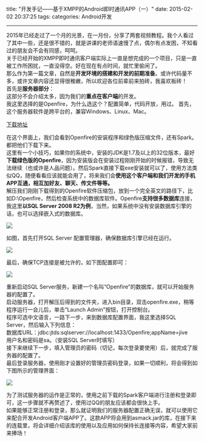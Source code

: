 title: "开发手记——基于XMPP的Android即时通讯APP（一）"
date: 2015-02-02 20:37:25
tags:
categories: Android开发

---

2015年已经走过了一个月的光景，在一月份，分享了两套视频教程。我个人看过了其中一些，还是很不错的，就是讲课的老师语速慢了点，偶尔有点发困，不知看过的朋友会不会有同感，呵呵。  
关于已经开始的XMPP即时通讯客户端实际上一直是想完成的一个项目，只是一直被工作所困扰，一直没得空。好在现在有点时间，就忙里偷闲了。  
那么作为第一篇文章，自然是**开发环境的搭建和开发的前期准备**。或许代码量不多，或许文章内容还显得很稚嫩，所以欢迎各位前辈前来拍砖，我喜欢板砖！  
首先是**服务器部分**：  
这部分不会介绍太多，因为我们的**重点在客户端**的开发。  
我这里选择的是Openfire，为什么选这个？配置简单，代码开放，用过。
首先，这个服务器软件是跨平台的，兼容Windows、Linux、Mac。  

[下载地址](http://www.igniterealtime.org/downloads/index.jsp#openfire)  

在这个界面上，我们会看到Openfire的安装程序和绿色版压缩文件，还有Spark。都把他们下载下来。  
这里有一个小技巧，如果你的系统中，安装的JDK是1.7及以上的32位版本，最好**下载绿色版的Openfire**，因为安装版会在安装过程刚刚开始的时候报错，导致无法继续（也或许是人品问题）。然后Spark直接下载exe安装就可以了，使用方法类似QQ，随便看看应该就能会用了，将来我们会**使用这个客户端和我们开发的手机APP互通，相互加好友、聊天、传文件等等。**  
解压我们刚刚下载得到的Openfire软件压缩包，放到一个完全英文的路径下，比如D:\Openfire，然后检查系统中的数据库软件。Openfire**支持很多数据库**连接，我这里**以SQL Server 2008 R2为例**，当然，如果系统中没有安装数据库引擎的话，也可以选择嵌入式的数据库。  

![](http://i.imgur.com/HYILBW0.png)

如图，首先打开SQL Server 配置管理器，确保数据库引擎已经在运行。  

![](http://i.imgur.com/caKT9Mj.png)

最后，确保TCP连接是被允许的，如下图配置即可：  

![](http://i.imgur.com/ZViajKm.png)

重新启动SQL Server服务，新建一个名叫“Openfire”的数据库，就可以开始服务器的配置了。  
启动服务器，打开解压后得到的文件夹，进入bin目录，双击openfire.exe，稍等程序运行一会儿后，单击“Launch Admin”按钮，打开控制台。  
程序可选中文语言，一路下一步，来到数据库配置界面，我这里选择SQL Server，然后输入下列信息：  
数据库URL：jdbc:jtds:sqlserver://localhost:1433/Openfire;appName=jive  
用户名和密码是sa。（安装SQL Server时填写）  
接下来继续下一步，填入管理员的密码（切记，每次登录要使用）后，就完成了服务器的配置了。   
最后登录服务器，使用刚才设置好的管理员密码登录，如果一切顺利，将会得到如下图所示的管理界面：  

![](http://i.imgur.com/g8gTf1w.png)

为了测试服务器的运作是正常的，使用之前下载的Spark客户端进行注册和登录即可，这一步骤就不再赘述了，使用过QQ的朋友应该都会很快上手。  
如果能够正常注册和登录，那么就证明我们的服务器配置正确无误，就可以使用它来配合开发Android客户端APP了。这款APP将会用到asmack.jar的库，在接下来的连载里，将会详细介绍该库的使用以及应用如何保持长连接等内容，希望大家前来捧场！
